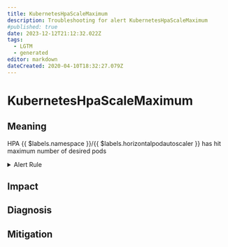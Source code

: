 ```yaml
---
title: KubernetesHpaScaleMaximum
description: Troubleshooting for alert KubernetesHpaScaleMaximum
#published: true
date: 2023-12-12T21:12:32.022Z
tags: 
  - LGTM
  - generated
editor: markdown
dateCreated: 2020-04-10T18:32:27.079Z
---
```


# KubernetesHpaScaleMaximum

## Meaning
[//]: # "Short paragraph that explains what the alert means"
HPA {{ $labels.namespace }}/{{ $labels.horizontalpodautoscaler }} has hit maximum number of desired pods

<details>
  <summary>Alert Rule</summary>

{{% rule "kubernetes/kubestate-exporter.yml" "KubernetesHpaScaleMaximum" %}}

<!-- Rule when generated

```yaml
alert: KubernetesHpaScaleMaximum
expr: (kube_horizontalpodautoscaler_status_desired_replicas >= kube_horizontalpodautoscaler_spec_max_replicas) and (kube_horizontalpodautoscaler_spec_max_replicas > 1) and (kube_horizontalpodautoscaler_spec_min_replicas != kube_horizontalpodautoscaler_spec_max_replicas)
for: 2m
labels:
    severity: info
annotations:
    summary: Kubernetes HPA scale maximum (instance {{ $labels.instance }})
    description: |-
        HPA {{ $labels.namespace }}/{{ $labels.horizontalpodautoscaler }} has hit maximum number of desired pods
          VALUE = {{ $value }}
          LABELS = {{ $labels }}
    runbook: https://github.com/srerun/prometheus-alerts/blob/main/content/runbooks/kubestate-exporter/KubernetesHpaScaleMaximum.md

```

-->

</details>


## Impact
[//]: # "What could / will happen if the alert is not addressed"



## Diagnosis
[//]: # "Steps to take to identify the cause of the problem"



## Mitigation
[//]: # "The steps necessary to resolve the alert"
